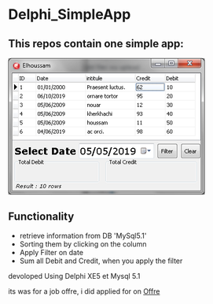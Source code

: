 # Delphi_SimpleApp

## This repos contain one simple app:

![app pic](img.png)

## Functionality

- retrieve information from DB 'MySql5.1'
- Sorting them by clicking on the column
- Apply Filter on date 
- Sum all Debit and Credit, when you apply the filter

devoloped Using Delphi XE5 et Mysql 5.1

its was for a job offre, i did applied for on [Offre](https://naltis.com/exercice_soft.pdf)

